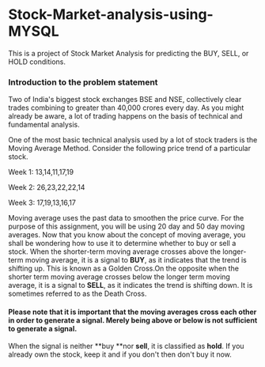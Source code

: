 # Stock-Market-analysis-using-MYSQL
This is a project of Stock Market Analysis for predicting the BUY, SELL, or HOLD conditions.

### Introduction to the problem statement

Two of India's biggest stock exchanges BSE and NSE, collectively clear trades combining to greater than 40,000 crores every day. As you might already be aware, a lot of trading happens on the basis of technical and fundamental analysis.

One of the most basic technical analysis used by a lot of stock traders is the Moving Average Method. 
Consider the following price trend of a particular stock.

Week 1: 13,14,11,17,19

Week 2: 26,23,22,22,14

Week 3: 17,19,13,16,17

Moving average uses the past data to smoothen the price curve. For the purpose of this assignment, you will be using 20 day and 50 day moving averages.
Now that you know about the concept of moving average, you shall be wondering how to use it to determine whether to buy or sell a stock.
When the shorter-term moving average crosses above the longer-term moving average, it is a signal to **BUY**, as it indicates that the trend is shifting up. This is known as a Golden Cross.On the opposite when the shorter term moving average crosses below the longer term moving average, it is a signal to **SELL**, as it indicates the trend is shifting down. It is sometimes referred to as the Death Cross.
 
#### Please note that it is important that the moving averages cross each other in order to generate a signal. Merely being above or below is not sufficient to generate a signal.
When the signal is neither **buy **nor **sell**, it is classified as **hold**. If you already own the stock, keep it and if you don't then don't buy it now.

